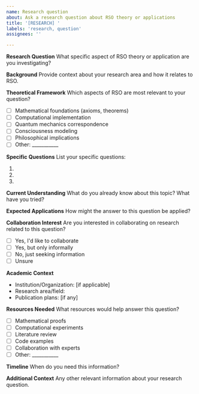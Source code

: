 ```yaml
---
name: Research question
about: Ask a research question about RSO theory or applications
title: '[RESEARCH] '
labels: 'research, question'
assignees: ''

---
```


**Research Question**
What specific aspect of RSO theory or application are you investigating?

**Background**
Provide context about your research area and how it relates to RSO.

**Theoretical Framework**
Which aspects of RSO are most relevant to your question?
- [ ] Mathematical foundations (axioms, theorems)
- [ ] Computational implementation
- [ ] Quantum mechanics correspondence
- [ ] Consciousness modeling
- [ ] Philosophical implications
- [ ] Other: ___________

**Specific Questions**
List your specific questions:

1. 
2. 
3. 

**Current Understanding**
What do you already know about this topic? What have you tried?

**Expected Applications**
How might the answer to this question be applied?

**Collaboration Interest**
Are you interested in collaborating on research related to this question?
- [ ] Yes, I'd like to collaborate
- [ ] Yes, but only informally
- [ ] No, just seeking information
- [ ] Unsure

**Academic Context**
- Institution/Organization: [if applicable]
- Research area/field: 
- Publication plans: [if any]

**Resources Needed**
What resources would help answer this question?
- [ ] Mathematical proofs
- [ ] Computational experiments
- [ ] Literature review
- [ ] Code examples
- [ ] Collaboration with experts
- [ ] Other: ___________

**Timeline**
When do you need this information?

**Additional Context**
Any other relevant information about your research question.